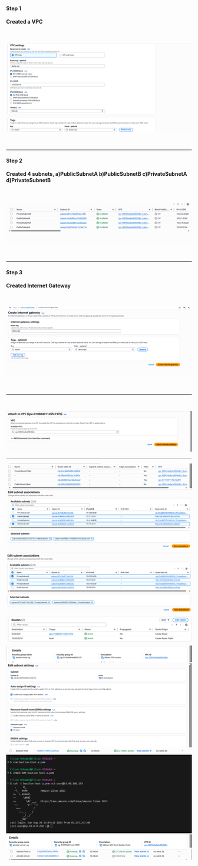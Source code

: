 #### Step 1

#### Created a VPC

<br>

![pic 1](images/1-create-vpc.png)

<br>

---

#### Step 2

#### Created 4 subnets, a)PublicSubnetA b)PublicSubnetB c)PrivateSubnetA d)PrivateSubnetB

<br>

![pic 2](images/2-created-subnets.png)

<br>

---

#### Step 3

#### Created Internet Gateway

<br>

![pic 3](images/3-create-demo-igw.png)

<br>

---

<br>

![pic 4](images/4-attach-igw-to-vpc.png)
<br>

---

![pic 5](images/5-create-private-and-public-route-table.png)
![pic 6](images/6-associate-public-subnets-with-public-route-table.png)
![pic 7](images/7-Associate-Private-subnets-with-private-route-table.png)
![pic 8](images/8-add-routes-to-publicroutetable.png)
![pic 9](images/9-security-group-bastion-host.png)
![pic 10](images/10-enable-auto-assign-subnet.png)
![pic 11](images/11-created-bastion-host.png)
![pic 12](images/12-bastion-host-a-accessed-internet.png)
![pic 13](images/13-security-group-private-server.png)
![pic 14](images/14-created-private-server-ec2.png)
